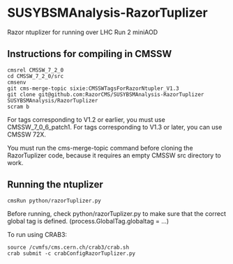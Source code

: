 SUSYBSMAnalysis-RazorTuplizer
=============================

Razor ntuplizer for running over LHC Run 2 miniAOD

Instructions for compiling in CMSSW
--------------

    cmsrel CMSSW_7_2_0
    cd CMSSW_7_2_0/src
    cmsenv
    git cms-merge-topic sixie:CMSSWTagsForRazorNtupler_V1.3
    git clone git@github.com:RazorCMS/SUSYBSMAnalysis-RazorTuplizer SUSYBSMAnalysis/RazorTuplizer
    scram b
    
For tags corresponding to V1.2 or earlier, you must use CMSSW_7_0_6_patch1. For tags corresponding to V1.3 or later, you can use CMSSW 72X.

You must run the cms-merge-topic command before cloning the RazorTuplizer code, because it requires an empty CMSSW src directory to work.

Running the ntuplizer
--------------

    cmsRun python/razorTuplizer.py
    
Before running, check python/razorTuplizer.py to make sure that the correct global tag is defined. (process.GlobalTag.globaltag = ...)

To run using CRAB3:

    source /cvmfs/cms.cern.ch/crab3/crab.sh
    crab submit -c crabConfigRazorTuplizer.py
